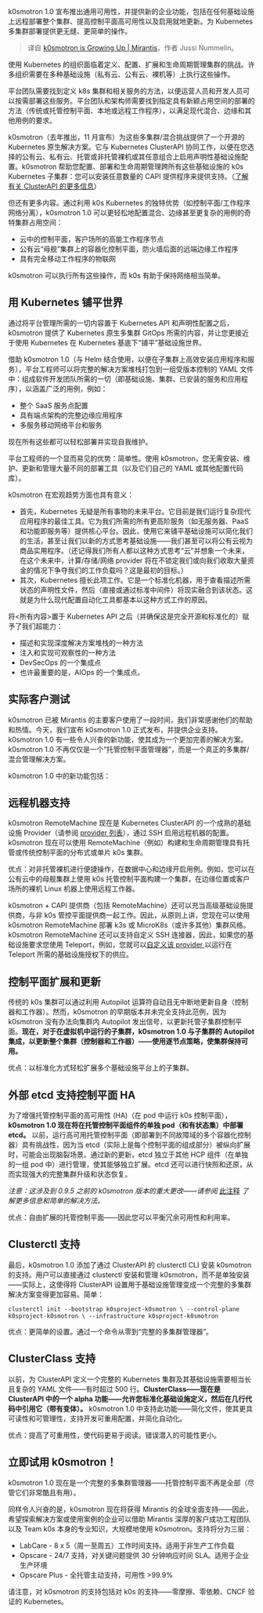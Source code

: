 
<!--
title: k0smotron 正在成长
cover: https://www.mirantis.com/images/mirantis-logo-1200x630.png
-->

k0smotron 1.0 宣布推出通用可用性，并提供新的企业功能，包括在任何基础设施上远程部署整个集群、提高控制平面高可用性以及启用就地更新。为 Kubernetes 多集群部署提供更无缝、更简单的操作。

> 译自 [k0smotron is Growing Up | Mirantis](https://www.mirantis.com)，作者 Jussi Nummelin。

使用 Kubernetes 的组织面临着定义、配置、扩展和生命周期管理集群的挑战。许多组织需要在多种基础设施（私有云、公有云、裸机等）上执行这些操作。

平台团队需要找到定义 k8s 集群和相关服务的方法，以便运营人员和开发人员可以按需部署这些服务。平台团队和架构师需要找到指定具有新颖占用空间的部署的方法（传统或托管控制平面、本地或远程工作程序），以满足现代混合、边缘和其他用例的要求。

k0smotron（去年推出，11 月宣布）为这些多集群/混合挑战提供了一个开源的 Kubernetes 原生解决方案。它与 Kubernetes ClusterAPI 协同工作，以便在您选择的公有云、私有云、托管或非托管裸机或其任意组合上启用声明性基础设施配置。k0smotron 帮助您配置、部署和生命周期管理跨所有这些基础设施的 k0s Kubernetes 子集群：您可以安装任意数量的 CAPI 提供程序来提供支持。（[了解有关 ClusterAPI 的更多信息](https://www.mirantis.com/blog/how-to-use-cluster-api)）

但还有更多内容。通过利用 k0s Kubernetes 的独特优势（如控制平面/工作程序网络分离），k0smotron 1.0 可以更轻松地配置混合、边缘甚至更复杂的用例的奇特集群占用空间：

- 云中的控制平面，客户场所的高能工作程序节点
- 公有云“母舰”集群上的容器化控制平面，防火墙后面的远端边缘工作程序
- 具有完全移动工作程序的物联网

k0smotron 可以执行所有这些操作，而 k0s 有助于保持网络相当简单。

## 用 Kubernetes 铺平世界

通过将平台管理所需的一切内容置于 Kubernetes API 和声明性配置之后，k0smotron 提供了 Kubernetes 原生多集群 GitOps 所需的内容，并让您更接近于使用 Kubernetes 在 Kubernetes 基底下“铺平”基础设施世界。

借助 k0smotron 1.0（与 Helm 结合使用，以便在子集群上高效安装应用程序和服务），平台工程师可以将完整的解决方案堆栈打包到一组受版本控制的 YAML 文件中：组成软件开发团队所需的一切（即基础设施、集群、已安装的服务和应用程序），以涵盖广泛的用例，例如：

- 整个 SaaS 服务点配置
- 具有端点架构的完整边缘应用程序
- 多服务移动网络平台和服务

现在所有这些都可以轻松部署并实现自我维护。

平台工程师的一个显而易见的优势：简单性。使用 k0smotron，您无需安装、维护、更新和管理大量不同的部署工具（以及它们自己的 YAML 或其他配置代码库）。

k0smotron 在宏观趋势方面也具有意义：

- 首先，Kubernetes 无疑是所有事物的未来平台。它目前是我们运行复杂现代应用程序的最佳工具。它为我们所需的所有更高阶服务（如无服务器、PaaS 和功能即服务等）提供核心平台。因此，使用它来铺平基础设施可以简化我们的生活，甚至让我们以新的方式思考基础设施——我们甚至可以将公有云视为商品实用程序。（还记得我们所有人都以这种方式思考“云”并想象一个未来，在这个未来中，计算/存储/网络 provider 将在不锁定我们或向我们收取大量资金的情况下争夺我们的工作负载吗？这是最初的目标。）
- 其次，Kubernetes 擅长此项工作。它是一个标准化机器，用于查看描述所需状态的声明性文件，然后（直接或通过标准中间件）将现实融合到该状态。这就是为什么现代配置自动化工具都基本以这种方式工作的原因。

将<所有内容>置于 Kubernetes API 之后（并确保这是完全开源和标准化的）赋予了我们超能力：

- 描述和实现深度解决方案堆栈的一种方法
- 注入和实现可观察性的一种方法
- DevSecOps 的一个集成点
- 也许最重要的是，AIOps 的一个集成点。

## 实际客户测试

k0smotron 已被 Mirantis 的主要客户使用了一段时间，我们非常感谢他们的帮助和热情。今天，我们宣布 k0smotron 1.0 正式发布，并提供企业支持。k0smotron 1.0 有一些令人兴奋的新功能，使其成为一个更加完善的解决方案。k0smotron 1.0 不再仅仅是一个“托管控制平面管理器”，而是一个真正的多集群/混合管理解决方案。

k0smotron 1.0 中的新功能包括：

## 远程机器支持

k0smotron RemoteMachine 现在是 Kubernetes ClusterAPI 的一个成熟的基础设施 Provider（请参阅 [provider 列表](https://cluster-api.sigs.k8s.io/providers/)），通过 SSH 启用远程机器的配置。k0smotron 现在可以使用 RemoteMachine（例如）构建和生命周期管理具有托管或传统控制平面的分布式或单片 k0s 集群。

优点：对非托管裸机进行便捷操作，在数据中心和边缘开启用例。例如，您可以在公有云中的母舰集群上使用 k0s 托管控制平面构建一个集群，在边缘位置或客户场所的裸机 Linux 机器上使用远程工作器。

k0smotron + CAPI 提供商（包括 RemoteMachine）还可以充当高级基础设施提供商，与非 k0s 管控平面提供商一起工作。因此，从原则上讲，您现在可以使用 k0smotron RemoteMachine 部署 k3s 或 MicroK8s（或许多其他）集群风格。k0smotron RemoteMachine 还可以支持自定义 SSH 连接器，因此，如果您的基础设施要求您使用 Teleport，例如，您就可以[自定义该 provider ](https://docs.k0smotron.io/stable/capi-remotemachine-teleport/)以运行在 Teleport 所需的基础设施授权下的供应。

## 控制平面扩展和更新

传统的 k0s 集群可以通过利用 Autopilot 运算符自动且无中断地更新自身（控制器和工作器）。然而，k0smotron 的早期版本并未完全支持此范例，因为 k0smotron 没有办法向集群内 Autopilot 发出信号，以更新托管子集群控制平面。**现在，对于在虚拟机中运行的子集群，k0smotron 1.0 与子集群的 Autopilot 集成，以更新整个集群（控制器和工作器）——使用逐节点策略，使集群保持可用。**

优点：以标准化方式轻松扩展多个基础设施平台上的子集群。

## 外部 etcd 支持控制平面 HA

为了增强托管控制平面的高可用性 (HA)（在 pod 中运行 k0s 控制平面），**k0smotron 1.0 现在将在托管控制平面组件的单独 pod（和有状态集）中部署 etcd。** 以前，运行高可用托管控制平面（即部署到不同故障域的多个容器化控制器）具有挑战性，因为当 etcd（实际上是每个控制平面的组成部分）被纵向扩展时，可能会出现脑裂场景。通过新的更新，etcd 独立于其他 HCP 组件（在单独的一组 pod 中）进行管理，使其能够独立扩展。etcd 还可以进行快照和还原，从而实现强大的完整集群升级和状态恢复。

*注意：这涉及到 0.9.5 之前的 k0smotron 版本的重大更改——请参阅* [此注释](https://docs.k0smotron.io/stable/upgrade-0.9.5-to-1.0/) *了解更多信息和简单的解决方法。*

优点：自由扩展的托管控制平面——因此您可以平衡冗余可用性和利用率。

## Clusterctl 支持

最后，k0smotron 1.0 添加了通过 ClusterAPI 的 clusterctl CLI 安装 k0smotron 的支持。用户可以直接通过 clusterctl 安装和管理 k0smotron，而不是单独安装——实际上，这使得将 ClusterAPI 设置用于基础设施管理变成一个完整的多集群解决方案变得更加容易。简单：

```
clusterctl init --bootstrap k0sproject-k0smotron \ --control-plane k0sproject-k0smotron \ --infrastructure k0sproject-k0smotron
```

优点：更简单的设置。通过一个命令从零到“完整的多集群管理器”。

## ClusterClass 支持

以前，为 ClusterAPI 定义一个完整的 Kubernetes 集群及其基础设施需要相当长且复杂的 YAML 文件——有时超过 500 行。**ClusterClass——现在是 ClusterAPI 中的一个 alpha 功能——允许您标准化基础设施定义，然后在几行代码中引用它（带有变体）。** k0smotron 1.0 中支持此功能——简化文件，使其更具可读性和可管理性，支持开发可重用配置，并简化自动化。

优点：提高了可重用性，使代码更易于阅读。错误潜入的可能性更小。

## 立即试用 k0smotron！

k0smotron 1.0 现在是一个完整的多集群管理器——托管控制平面不再是全部（尽管它们非常酷且有用）。

同样令人兴奋的是，k0smotron 现在将获得 Mirantis 的全球全面支持——因此，希望探索解决方案或使用案例的企业可以借助 Mirantis 深厚的客户成功工程团队以及 Team k0s 本身的专业知识，大规模地使用 k0smotron。支持将分为三层：

- LabCare - 8 x 5（周一至周五）工作时间支持。适用于非生产工作负载
- Opscare - 24/7 支持，对关键问题提供 30 分钟响应时间 SLA。适用于企业生产环境
- Opscare Plus - 全托管主动支持，可用性 >99.9%

请注意，对 k0smotron 的支持包括对 k0s 的支持——零摩擦、零依赖、CNCF 验证的 Kubernetes。

